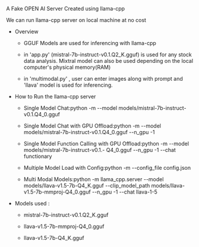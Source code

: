 A Fake OPEN AI Server Created using llama-cpp

We can run llama-cpp server on local machine at no cost

* Overview
  * GGUF Models are used for inferencing with llama-cpp

  * in 'app.py' (mistral-7b-instruct-v0.1.Q2_K.gguf) is used for any stock data analysis. Mixtral model can also be used depending on the local computer's physical memory(RAM)

  * in 'multimodal.py' , user can enter images along with prompt and 'llava' model is used for inferencing. 

* How to Run the llama-cpp server
  * Single Model Chat:python -m --model models/mistral-7b-instruct-v0.1.Q4_0.gguf 

  * Single Model Chat with GPU Offload:python -m --model models/mistral-7b-instruct-v0.1.Q4_0.gguf --n_gpu -1

   * Single Model Function Calling with GPU Offload:python -m --model models/mistral-7b-instruct-v0.1.- Q4_0.gguf --n_gpu -1 --chat functionary

   * Multiple Model Load with Config:python -m --config_file config.json

   * Multi Modal Models:python -m llama_cpp.server --model models/llava-v1.5-7b-Q4_K.gguf --clip_model_path models/llava-v1.5-7b-mmproj-Q4_0.gguf --n_gpu -1 --chat llava-1-5 

* Models used :
  * mistral-7b-instruct-v0.1.Q2_K.gguf

  * llava-v1.5-7b-mmproj-Q4_0.gguf

  * llava-v1.5-7b-Q4_K.gguf